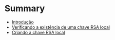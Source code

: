 # Summary

* [Introdução](README.md)
* [Verificando a existência de uma chave RSA local](verificando_a_existencia_de_uma_chave_rsa_local.md)
* [Criando a chave RSA local](criando-chave-rsa-localmd.md)

